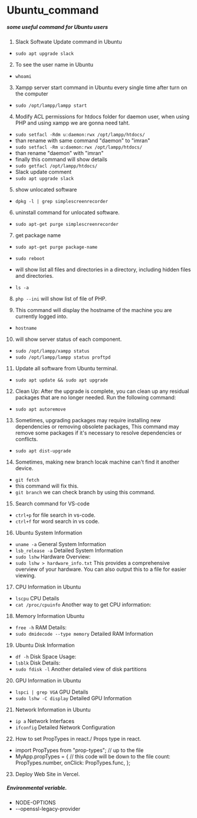 # Ubuntu_command

##### some useful command for Ubuntu users

1. Slack Softwate Update command in Ubuntu

- `sudo apt upgrade slack`

2. To see the user name in Ubuntu

- `whoami`

3. Xampp server start command in Ubuntu every single time after turn on the
   computer

- `sudo /opt/lampp/lampp start`

4. Modify ACL permissions for htdocs folder for daemon user, when using PHP and
   using xampp we are gonna need taht.

- `sudo setfacl -Rdm u:daemon:rwx /opt/lampp/htdocs/`
- than rename with same command "daemon" to "imran"
- `sudo setfacl -Rm u:daemon:rwx /opt/lampp/htdocs/`
- than rename "daemon" with "imran"
- finally this command will show details
- `sudo getfacl /opt/lampp/htdocs/`
- Slack update comment
- `sudo apt upgrade slack`

5. show unlocated software

- `dpkg -l | grep simplescreenrecorder`

6. uninstall command for unlocated software.

- `sudo apt-get purge simplescreenrecorder`

7. get package name

- `sudo apt-get purge package-name`
- `sudo reboot`

- will show list all files and directories in a directory, including hidden
  files and directories.
- `ls -a`

8. `php --ini` will show list of file of PHP.

9. This command will display the hostname of the machine you are currently
   logged into.

- `hostname`

10. will show server status of each component.

- `sudo /opt/lampp/xampp status`
- `sudo /opt/lampp/lampp status proftpd`

11. Update all software from Ubuntu terminal.

- `sudo apt update && sudo apt upgrade`

12. Clean Up: After the upgrade is complete, you can clean up any residual
    packages that are no longer needed. Run the following command:

- `sudo apt autoremove`

13. Sometimes, upgrading packages may require installing new dependencies or
    removing obsolete packages, This command may remove some packages if it's
    necessary to resolve dependencies or conflicts.

- `sudo apt dist-upgrade`

14. Sometimes, making new branch locak machine can't find it another device.

- `git fetch`
- this command will fix this.
- `git branch` we can check branch by using this command.

15. Search command for VS-code

- `ctrl+p` for file search in vs-code.
- `ctrl+f` for word search in vs code.

16. Ubuntu System Information

- `uname -a` General System Information
- `lsb_release -a` Detailed System Information
- `sudo lshw` Hardware Overview:
- `sudo lshw > hardware_info.txt` This provides a comprehensive overview of your hardware. You can also output this to a file for easier viewing.

17. CPU Information in Ubuntu

- `lscpu` CPU Details
- `cat /proc/cpuinfo` Another way to get CPU information:

18. Memory Information Ubuntu

- `free -h` RAM Details:
- `sudo dmidecode --type memory` Detailed RAM Information

19. Ubuntu Disk Information

- `df -h` Disk Space Usage:
- `lsblk` Disk Details:
- `sudo fdisk -l` Another detailed view of disk partitions

20. GPU Information in Ubuntu

- `lspci | grep VGA` GPU Details
- `sudo lshw -C display` Detailed GPU Information

21. Network Information in Ubuntu

- `ip a` Network Interfaces
- `ifconfig` Detailed Network Configuration

22. How to set PropTypes in react./ Props type in react.

- import PropTypes from "prop-types"; // up to the file
- MyApp.propTypes = {
  // this code will be down to the file
  count: PropTypes.number,
  onClick: PropTypes.func,
};

23. Deploy Web Site in Vercel.

##### Environmental veriable.
- NODE-OPTIONS 
- --openssl-legacy-provider
